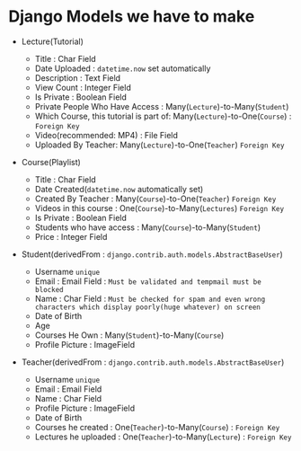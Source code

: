 # Django Models we have to make

- Lecture(Tutorial)
    - Title : Char Field
    - Date Uploaded : `datetime.now` set automatically 
    - Description : Text Field
    - View Count : Integer Field
    - Is Private : Boolean Field
    - Private People Who Have Access : Many(`Lecture`)-to-Many(`Student`)
    - Which Course, this tutorial is part of: Many(`Lecture`)-to-One(`Course`) : `Foreign Key`
    - Video(recommended: MP4) : File Field
    - Uploaded By Teacher: Many(`Lecture`)-to-One(`Teacher`) `Foreign Key`

- Course(Playlist)
    - Title : Char Field
    - Date Created(`datetime.now` automatically set)
    - Created By Teacher : Many(`Course`)-to-One(`Teacher`) `Foreign Key`
    - Videos in this course : One(`Course`)-to-Many(`Lectures`) `Foreign Key`
    - Is Private : Boolean Field
    - Students who have access : Many(`Course`)-to-Many(`Student`)
    - Price : Integer Field

- Student(derivedFrom : `django.contrib.auth.models.AbstractBaseUser`)
    - Username `unique`
    - Email : Email Field : `Must be validated and tempmail must be blocked`
    - Name : Char Field : `Must be checked for spam and even wrong characters which display poorly(huge whatever) on screen`
    - Date of Birth 
    - Age
    - Courses He Own : Many(`Student`)-to-Many(`Course`)
    - Profile Picture : ImageField
    
- Teacher(derivedFrom : `django.contrib.auth.models.AbstractBaseUser`)
    - Username `unique`
    - Email : Email Field
    - Name : Char Field
    - Profile Picture : ImageField
    - Date of Birth
    - Courses he created : One(`Teacher`)-to-Many(`Course`) : `Foreign Key`
    - Lectures he uploaded : One(`Teacher`)-to-Many(`Lecture`) : `Foreign Key`

